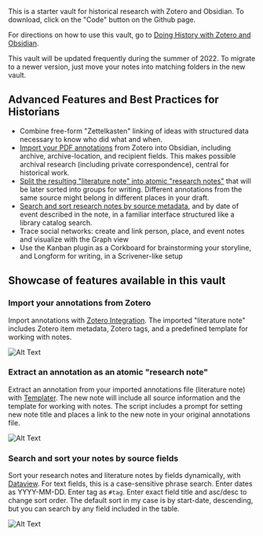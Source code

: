 This is a starter vault for historical research with Zotero and Obsidian. To download, click on the "Code" button on the Github page.

For directions on how to use this vault, go to [Doing History with Zotero and Obsidian](https://publish.obsidian.md/history-notes/).

This vault will be updated frequently during the summer of 2022. To migrate to a newer version, just move your notes into matching folders in the new vault. 

## Advanced Features and Best Practices for Historians
- Combine free-form "Zettelkasten" linking of ideas with structured data necessary to know who did what and when.
- [Import your PDF annotations](https://github.com/erazlogo/obsidian-history-vault#import-your-annotations-from-zotero) from Zotero into Obsidian, including archive, archive-location, and recipient fields. This makes possible archival research (including private correspondence), central for historical work.
- [Split the resulting "literature note" into atomic "research notes"](https://github.com/erazlogo/obsidian-history-vault#extract-an-annotation-as-an-atomic-research-note) that will be later sorted into groups for writing. Different annotations from the same source might belong in different places in your draft.
- [Search and sort research notes by source metadata](https://github.com/erazlogo/obsidian-history-vault#search-and-sort-your-notes-by-source-fields), and by date of event described in the note, in a familiar interface structured like a library catalog search.
- Trace social networks: create and link person, place, and event notes and visualize with the Graph view
- Use the Kanban plugin as a Corkboard for brainstorming your storyline, and Longform for writing, in a Scrivener-like setup 

## Showcase of features available in this vault

### Import your annotations from Zotero 

Import annotations with [Zotero Integration](https://github.com/mgmeyers/obsidian-zotero-integration). The imported "literature note" includes Zotero item metadata, Zotero tags, and a predefined template for working with notes.

![Alt Text](https://publish-01.obsidian.md/access/36bec6aea73b5930cec9761dd7c60012/00%20meta/attachments/imported%20note.png)

### Extract an annotation as an atomic "research note" 

Extract an annotation from your imported annotations file (literature note) with [Templater](https://github.com/SilentVoid13/Templater). The new note will include all source information and the template for working with notes. The script includes a prompt for setting new note title and places a link to the new note in your original annotations file.

![Alt Text](https://publish-01.obsidian.md/access/36bec6aea73b5930cec9761dd7c60012/00%20meta/attachments/extract%20research%20note.gif)

### Search and sort your notes by source fields 

Sort your research notes and literature notes by fields dynamically, with [Dataview](https://github.com/blacksmithgu/obsidian-dataview). For text fields, this is a case-sensitive phrase search. Enter dates as YYYY-MM-DD. Enter tag as `#tag`. Enter exact field title and asc/desc to change sort order. The default sort in my case is by start-date, descending, but you can search by any field included in the table. 

![Alt Text](https://publish-01.obsidian.md/access/36bec6aea73b5930cec9761dd7c60012/00%20meta/attachments/search%20research%20notes.gif)
